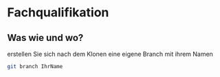 # Fachqualifikation

## Was wie und wo?

erstellen Sie sich nach dem Klonen eine eigene Branch mit ihrem Namen

```sh
git branch IhrName
```
